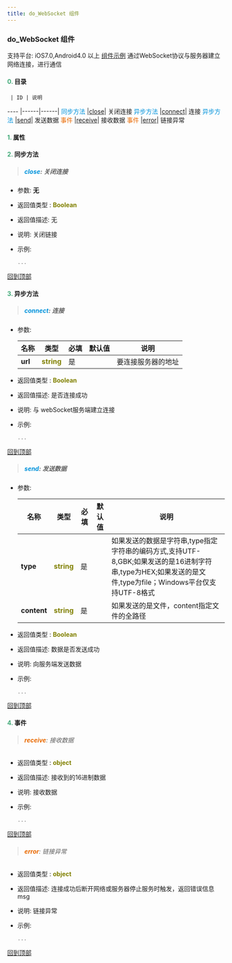 ```yaml
---
title: do_WebSocket 组件
---
```


### do_WebSocket 组件

 支持平台: iOS7.0,Android4.0 以上
 [组件示例](https://github.com/do-api/docs-example/tree/master/source/view/do_WebSocket)
 通过WebSocket协议与服务器建立网络连接，进行通信

#### <font color ='#40A977'>**0.**</font> 目录

     | ID | 说明
---- |------|------|
<font color ='#0092db'>同步方法</font>  |[close](#close)| 关闭连接
<font color ='#0092db'>异步方法</font>  |[connect](#connect)| 连接
<font color ='#0092db'>异步方法</font>  |[send](#send)| 发送数据
<font color ='#e96900'>事件</font>  |[receive](#receive)| 接收数据
<font color ='#e96900'>事件</font>  |[error](#error)| 链接异常

#### <font color ='#40A977'>**1.**</font> 属性

#### <font color ='#40A977'>**2.**</font> 同步方法

>##### <span id=close><font color ='#0092db'>**close**</font></span>: 关闭连接

- 参数: **无**
- 返回值类型 : <font color ='#808000'>**Boolean**</font>
- 返回值描述: 无
- 说明: 关闭链接
- 示例:

  ```javascript
  ...

  ```

[回到顶部](#top)

#### <font color ='#40A977'>**3.**</font> 异步方法

>##### <span id=connect><font color ='#0092db'>**connect**</font></span>: 连接

- 参数:

  名称 | 类型 |必填|默认值|说明
  ---- |-------------  |--------------|--------|------
  **url** |<font color ='#808000'>**string**</font> | 是 | |要连接服务器的地址
- 返回值类型 : <font color ='#808000'>**Boolean**</font>
- 返回值描述: 是否连接成功
- 说明: 与 webSocket服务端建立连接
- 示例:

  ```javascript
  ...

  ```

[回到顶部](#top)

>##### <span id=send><font color ='#0092db'>**send**</font></span>: 发送数据

- 参数:

  名称 | 类型 |必填|默认值|说明
  ---- |-------------  |--------------|--------|------
  **type** |<font color ='#808000'>**string**</font> | 是 | |如果发送的数据是字符串,type指定字符串的编码方式,支持UTF-8,GBK;如果发送的是16进制字符串,type为HEX;如果发送的是文件,type为file；Windows平台仅支持UTF-8格式
  **content** |<font color ='#808000'>**string**</font> | 是 | |如果发送的是文件，content指定文件的全路径
- 返回值类型 : <font color ='#808000'>**Boolean**</font>
- 返回值描述: 数据是否发送成功
- 说明: 向服务端发送数据
- 示例:

  ```javascript
  ...

  ```

[回到顶部](#top)


#### <font color ='#40A977'>**4.**</font> 事件

>###### <span id=receive><font color ='#e96900'>**receive**</font></span>: 接收数据

- 返回值类型 : <font color ='#808000'>**object**</font>
- 返回值描述: 接收到的16进制数据
- 说明: 接收数据
- 示例:

  ```javascript
  ...

  ```

[回到顶部](#top)

>###### <span id=error><font color ='#e96900'>**error**</font></span>: 链接异常

- 返回值类型 : <font color ='#808000'>**object**</font>
- 返回值描述: 连接成功后断开网络或服务器停止服务时触发，返回错误信息msg
- 说明: 链接异常
- 示例:

  ```javascript
  ...

  ```

[回到顶部](#top)


